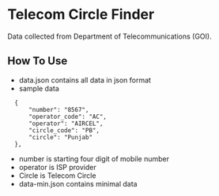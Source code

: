 # Telecom Circle Finder
Data collected from Department of Telecommunications (GOI). 

## How To Use
* data.json contains all data in json format
* sample data
```
  {
      "number": "8567",
      "operator_code": "AC",
      "operator": "AIRCEL",
      "circle_code": "PB",
      "circle": "Punjab"
  },
```
* number is starting four digit of mobile number
* operator is ISP provider
* Circle is Telecom Circle
* data-min.json contains minimal data